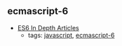 ecmascript-6 
---
* [ES6 In Depth Articles](https://hacks.mozilla.org/category/es6-in-depth/)
    * tags: [javascript](../tags/javascript.md), [ecmascript-6](../tags/ecmascript-6.md)
